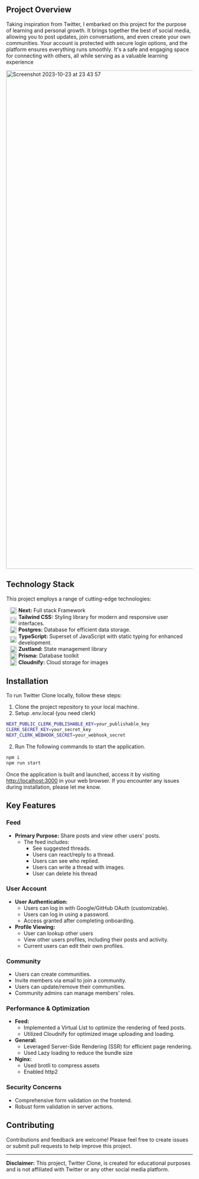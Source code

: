 
## Project Overview

Taking inspiration from Twitter, I embarked on this project for the purpose of learning and personal growth. It brings together the best of social media, allowing you to post updates, join conversations, and even create your own communities. Your account is protected with secure login options, and the platform ensures everything runs smoothly. It's a safe and engaging space for connecting with others, all while serving as a valuable learning experience

<img width="1343" alt="Screenshot 2023-10-23 at 23 43 57" src="https://github.com/hmellahi/Twitter-Clone/assets/47065280/786af78f-997e-4d94-8f81-d4d653131eb3">

## Technology Stack

This project employs a range of cutting-edge technologies:

<div style="display: flex; align-items: center; margin-left: 10px; margin-right: 10px;">
  <img src="https://raw.githubusercontent.com/danielcranney/readme-generator/main/public/icons/skills/nextjs-colored.svg" width="18" height="18" alt="Vue" />
  <span style="margin-left: 5px;"><strong>Next:</strong> Full stack Framework</span>
</div>

<div style="display: flex; align-items: center; margin-left: 10px; margin-right: 10px;">
  <img src="https://avatars.githubusercontent.com/u/139895814?s=200&v=4" width="18" height="18" alt="TailwindCSS" />
  <span style="margin-left: 5px;"><strong>Tailwind CSS:</strong> Styling library for modern and responsive user interfaces.</span>
</div>

<div style="display: flex; align-items: center; margin-left: 10px; margin-right: 10px;">
  <img src="https://raw.githubusercontent.com/danielcranney/readme-generator/main/public/icons/skills/postgresql-colored.svg" width="18" height="18" alt="PostgreSQL" />
  <span style="margin-left: 5px;"><strong>Postgres:</strong> Database for efficient data storage.</span>
</div>

<div style="display: flex; align-items: center; margin-left: 10px; margin-right: 10px;">
  <img src="https://raw.githubusercontent.com/danielcranney/readme-generator/main/public/icons/skills/typescript-colored.svg" width="18" height="18" alt="TypeScript" />
  <span style="margin-left: 5px;"><strong>TypeScript:</strong> Superset of JavaScript with static typing for enhanced development.</span>
</div>

<div style="display: flex; align-items: center; margin-left: 10px; margin-right: 10px;">
  <img src="https://zustand-demo.pmnd.rs/favicon.ico" width="18" height="18" alt="Zustland" />
  <span style="margin-left: 5px;"><strong>Zustland:</strong> State management library</span>
</div>

<div style="display: flex; align-items: center; margin-left: 10px; margin-right: 10px;">
  <img src="https://www.prisma.io/images/favicon-32x32.png" width="18" height="18" alt="Prisma" />
  <span style="margin-left: 5px;"><strong>Prisma:</strong> Database toolkit</span>
</div>

<div style="display: flex; align-items: center; margin-left: 10px; margin-right: 10px;">
  <img src="https://res-s.cloudinary.com/prod/image/upload/w_32/console/favicon.png?_s=dam" width="18" height="18" alt="Cloudnify" />
  <span style="margin-left: 5px;"><strong>Cloudnify:</strong> Cloud storage for images</span>
</div>


## Installation

To run Twitter Clone locally, follow these steps:

1. Clone the project repository to your local machine.
2. Setup .env.local (you need clerk)
```bash
NEXT_PUBLIC_CLERK_PUBLISHABLE_KEY=your_publishable_key
CLERK_SECRET_KEY=your_secret_key
NEXT_CLERK_WEBHOOK_SECRET=your_webhook_secret
```
2. Run The following commands to start the application.
```bash
npm i
npm run start
```

Once the application is built and launched, access it by visiting [http://localhost:3000](http://localhost:3000) in your web browser. If you encounter any issues during installation, please let me know.

## Key Features

### Feed

- **Primary Purpose:** Share posts and view other users' posts.
  - The feed includes:
    - See suggested threads.
    - Users can react/reply to a thread.
    - Users can see who replied.
    - Users can write a thread with images.
    - User can delete his thread

### User Account

- **User Authentication:**
  - Users can log in with Google/GitHub OAuth (customizable).
  - Users can log in using a password.
  - Access granted after completing onboarding.
- **Profile Viewing:**
  - User can lookup other users
  - View other users profiles, including their posts and activity.
  - Current users can edit their own profiles.
### Community

  - Users can create communities.
  - Invite members via email to join a community.
  - Users can update/remove their communities.
  - Community admins can manage members' roles.

### Performance & Optimization

- **Feed:**
  - Implemented a Virtual List to optimize the rendering of feed posts.
  - Utilized Cloudnify for optimized image uploading and loading.
- **General:**
  - Leveraged Server-Side Rendering (SSR) for efficient page rendering.
  - Used Lazy loading to reduce the bundle size
- **Nginx:**
  - Used brotli to compress assets
  - Enabled http2


### Security Concerns

  - Comprehensive form validation on the frontend.
  - Robust form validation in server actions.

## Contributing

Contributions and feedback are welcome! Please feel free to create issues or submit pull requests to help improve this project.

---

**Disclaimer:** This project, Twitter Clone, is created for educational purposes and is not affiliated with Twitter or any other social media platform.
